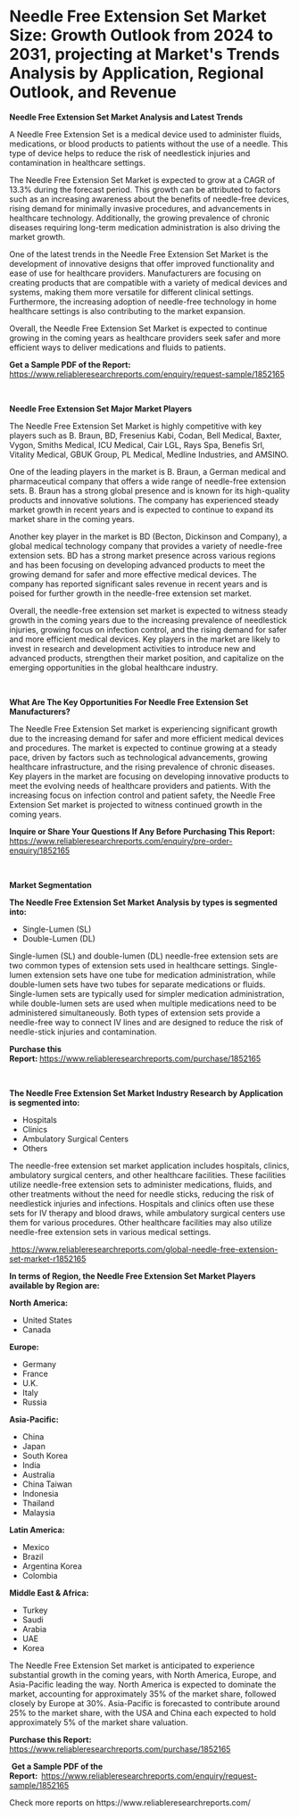 <p><h1>Needle Free Extension Set Market Size: Growth Outlook from 2024 to 2031, projecting at Market's Trends Analysis by Application, Regional Outlook, and Revenue</h1></p><p><strong>Needle Free Extension Set Market Analysis and Latest Trends</strong></p>
<p><p>A Needle Free Extension Set is a medical device used to administer fluids, medications, or blood products to patients without the use of a needle. This type of device helps to reduce the risk of needlestick injuries and contamination in healthcare settings.</p><p>The Needle Free Extension Set Market is expected to grow at a CAGR of 13.3% during the forecast period. This growth can be attributed to factors such as an increasing awareness about the benefits of needle-free devices, rising demand for minimally invasive procedures, and advancements in healthcare technology. Additionally, the growing prevalence of chronic diseases requiring long-term medication administration is also driving the market growth.</p><p>One of the latest trends in the Needle Free Extension Set Market is the development of innovative designs that offer improved functionality and ease of use for healthcare providers. Manufacturers are focusing on creating products that are compatible with a variety of medical devices and systems, making them more versatile for different clinical settings. Furthermore, the increasing adoption of needle-free technology in home healthcare settings is also contributing to the market expansion.</p><p>Overall, the Needle Free Extension Set Market is expected to continue growing in the coming years as healthcare providers seek safer and more efficient ways to deliver medications and fluids to patients.</p></p>
<p><strong>Get a Sample PDF of the Report:&nbsp;</strong> <a href="https://www.reliableresearchreports.com/enquiry/request-sample/1852165">https://www.reliableresearchreports.com/enquiry/request-sample/1852165</a></p>
<p>&nbsp;</p>
<p><strong>Needle Free Extension Set Major Market Players</strong></p>
<p><p>The Needle Free Extension Set Market is highly competitive with key players such as B. Braun, BD, Fresenius Kabi, Codan, Bell Medical, Baxter, Vygon, Smiths Medical, ICU Medical, Cair LGL, Rays Spa, Benefis Srl, Vitality Medical, GBUK Group, PL Medical, Medline Industries, and AMSINO.</p><p>One of the leading players in the market is B. Braun, a German medical and pharmaceutical company that offers a wide range of needle-free extension sets. B. Braun has a strong global presence and is known for its high-quality products and innovative solutions. The company has experienced steady market growth in recent years and is expected to continue to expand its market share in the coming years.</p><p>Another key player in the market is BD (Becton, Dickinson and Company), a global medical technology company that provides a variety of needle-free extension sets. BD has a strong market presence across various regions and has been focusing on developing advanced products to meet the growing demand for safer and more effective medical devices. The company has reported significant sales revenue in recent years and is poised for further growth in the needle-free extension set market.</p><p>Overall, the needle-free extension set market is expected to witness steady growth in the coming years due to the increasing prevalence of needlestick injuries, growing focus on infection control, and the rising demand for safer and more efficient medical devices. Key players in the market are likely to invest in research and development activities to introduce new and advanced products, strengthen their market position, and capitalize on the emerging opportunities in the global healthcare industry.</p></p>
<p>&nbsp;</p>
<p><strong>What Are The Key Opportunities For Needle Free Extension Set Manufacturers?</strong></p>
<p><p>The Needle Free Extension Set market is experiencing significant growth due to the increasing demand for safer and more efficient medical devices and procedures. The market is expected to continue growing at a steady pace, driven by factors such as technological advancements, growing healthcare infrastructure, and the rising prevalence of chronic diseases. Key players in the market are focusing on developing innovative products to meet the evolving needs of healthcare providers and patients. With the increasing focus on infection control and patient safety, the Needle Free Extension Set market is projected to witness continued growth in the coming years.</p></p>
<p><strong>Inquire or Share Your Questions If Any Before Purchasing This Report:</strong> <a href="https://www.reliableresearchreports.com/enquiry/pre-order-enquiry/1852165">https://www.reliableresearchreports.com/enquiry/pre-order-enquiry/1852165</a></p>
<p>&nbsp;</p>
<p><strong>Market Segmentation</strong></p>
<p><strong>The Needle Free Extension Set Market Analysis by types is segmented into:</strong></p>
<p><ul><li>Single-Lumen (SL)</li><li>Double-Lumen (DL)</li></ul></p>
<p><p>Single-lumen (SL) and double-lumen (DL) needle-free extension sets are two common types of extension sets used in healthcare settings. Single-lumen extension sets have one tube for medication administration, while double-lumen sets have two tubes for separate medications or fluids. Single-lumen sets are typically used for simpler medication administration, while double-lumen sets are used when multiple medications need to be administered simultaneously. Both types of extension sets provide a needle-free way to connect IV lines and are designed to reduce the risk of needle-stick injuries and contamination.</p></p>
<p><strong>Purchase this Report:&nbsp;</strong><a href="https://www.reliableresearchreports.com/purchase/1852165">https://www.reliableresearchreports.com/purchase/1852165</a></p>
<p>&nbsp;</p>
<p><strong>The Needle Free Extension Set Market Industry Research by Application is segmented into:</strong></p>
<p><ul><li>Hospitals</li><li>Clinics</li><li>Ambulatory Surgical Centers</li><li>Others</li></ul></p>
<p><p>The needle-free extension set market application includes hospitals, clinics, ambulatory surgical centers, and other healthcare facilities. These facilities utilize needle-free extension sets to administer medications, fluids, and other treatments without the need for needle sticks, reducing the risk of needlestick injuries and infections. Hospitals and clinics often use these sets for IV therapy and blood draws, while ambulatory surgical centers use them for various procedures. Other healthcare facilities may also utilize needle-free extension sets in various medical settings.</p></p>
<p><a href="https://www.reliableresearchreports.com/global-needle-free-extension-set-market-r1852165">&nbsp;https://www.reliableresearchreports.com/global-needle-free-extension-set-market-r1852165</a></p>
<p><strong>In terms of Region, the Needle Free Extension Set Market Players available by Region are:</strong></p>
<p>
    <p> <strong> North America: </strong>
        <ul>
            <li>United States</li>
            <li>Canada</li>
        </ul>
        </p> 
    <p> <strong> Europe: </strong>
        <ul>
            <li>Germany</li>
            <li>France</li>
            <li>U.K.</li>
            <li>Italy</li>
            <li>Russia</li>
        </ul>
        </p> 
    <p> <strong> Asia-Pacific: </strong>
        <ul>
            <li>China</li>
            <li>Japan</li>
            <li>South Korea</li>
            <li>India</li>
            <li>Australia</li>
            <li>China Taiwan</li>
            <li>Indonesia</li>
            <li>Thailand</li>
            <li>Malaysia</li>
        </ul>
        </p> 
    <p> <strong> Latin America: </strong>
        <ul>
            <li>Mexico</li>
            <li>Brazil</li>
            <li>Argentina Korea</li>
            <li>Colombia</li>
        </ul>
        </p> 
    <p> <strong> Middle East & Africa: </strong>
        <ul>
            <li>Turkey</li>
            <li>Saudi</li>
            <li>Arabia</li>
            <li>UAE</li>
            <li>Korea</li>
        </ul>
    </p>
    </p>
<p><p>The Needle Free Extension Set market is anticipated to experience substantial growth in the coming years, with North America, Europe, and Asia-Pacific leading the way. North America is expected to dominate the market, accounting for approximately 35% of the market share, followed closely by Europe at 30%. Asia-Pacific is forecasted to contribute around 25% to the market share, with the USA and China each expected to hold approximately 5% of the market share valuation.</p></p>
<p><strong>Purchase this Report: </strong><a href="https://www.reliableresearchreports.com/purchase/1852165">https://www.reliableresearchreports.com/purchase/1852165</a></p>
<p>&nbsp;<strong>Get a Sample PDF of the Report:&nbsp;&nbsp;</strong><a href="https://www.reliableresearchreports.com/enquiry/request-sample/1852165">https://www.reliableresearchreports.com/enquiry/request-sample/1852165</a></p>
<p><strong></strong></p>
<p>Check more reports on https://www.reliableresearchreports.com/</p>